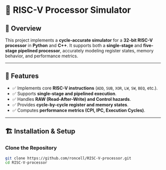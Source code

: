 # 🚀 RISC-V Processor Simulator

## 📌 Overview  
This project implements a **cycle-accurate simulator** for a **32-bit RISC-V processor** in **Python** and **C++**. It supports both a **single-stage** and **five-stage pipelined processor**, accurately modeling register states, memory behavior, and performance metrics.

---

## 🎯 Features
- ✅ Implements core **RISC-V instructions** (`ADD`, `SUB`, `XOR`, `LW`, `SW`, `BEQ`, etc.).
- ✅ Supports **single-stage and pipelined execution**.
- ✅ Handles **RAW (Read-After-Write) and Control hazards**.
- ✅ Provides **cycle-by-cycle register and memory states**.
- ✅ Computes **performance metrics (CPI, IPC, Execution Cycles)**.

---

## 🏗 Installation & Setup
### Clone the Repository
```bash
git clone https://github.com/roncell/RISC-V-processor.git
cd RISC-V-processor
